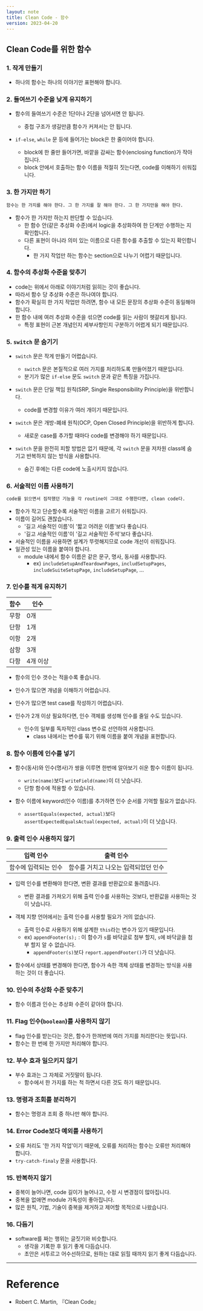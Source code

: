 ```yaml
---
layout: note
title: Clean Code - 함수
version: 2023-04-20
---
```





## Clean Code를 위한 함수


### 1. 작게 만들기

- 하나의 함수는 하나의 이야기만 표현해야 합니다.


### 2. 들여쓰기 수준을 낮게 유지하기

- 함수의 들여쓰기 수준은 1단이나 2단을 넘어서면 안 됩니다.
    - 중첩 구조가 생길만큼 함수가 커져서는 안 됩니다.

- `if-else`, `while` 문 등에 들어가는 block은 한 줄이어야 합니다.
    - block에 한 줄만 들어가면, 바깥을 감싸는 함수(enclosing function)가 작아집니다.
    - block 안에서 호출하는 함수 이름을 적절히 짓는다면, code를 이해하기 쉬워집니다.


### 3. 한 가지만 하기

```txt
함수는 한 가지를 해야 한다. 그 한 가지를 잘 해야 한다. 그 한 가지만을 해야 한다.
```

- 함수가 한 가지만 하는지 판단할 수 있습니다.
    - 한 함수 안(같은 추상화 수준)에서 logic을 추상화하여 한 단계만 수행하는 지 확인합니다.
    - 다른 표현이 아니라 의미 있는 이름으로 다른 함수를 추출할 수 있는지 확인합니다.
        - 한 가지 작업만 하는 함수는 section으로 나누기 어렵기 때문입니다.


### 4. 함수의 추상화 수준을 맞추기

- code는 위에서 아래로 이야기처럼 읽히는 것이 좋습니다.
- 따라서 함수 당 추상화 수준은 하나여야 합니다.
- 함수가 확실히 한 가지 작업만 하려면, 함수 내 모든 문장의 추상화 수준이 동일해야 합니다.
- 한 함수 내에 여러 추상화 수준을 섞으면 code를 읽는 사람이 헷갈리게 됩니다.
    - 특정 표현이 근본 개념인지 세부사항인지 구분하기 어렵게 되기 때문입니다.


### 5. `switch` 문 숨기기

- `switch` 문은 작게 만들기 어렵습니다.
    - `switch` 문은 본질적으로 여러 가지를 처리하도록 만들어졌기 때문입니다.
    - 분기가 많은 `if-else` 문도 `switch` 문과 같은 특징을 가집니다.

- `switch` 문은 단일 책임 원칙(SRP, Single Responsibility Principle)을 위반합니다.
    - code를 변경할 이유가 여러 개이기 때문입니다.
- `switch` 문은 개방-폐쇄 원칙(OCP, Open Closed Principle)을 위반하게 합니다.
    - 새로운 case를 추가할 때마다 code를 변경해야 하기 때문입니다.

- `switch` 문을 완전히 피할 방법은 없기 때문에, 각 `switch` 문을 저차원 class에 숨기고 반복하지 않는 방식을 사용합니다.
    - 숨긴 후에는 다른 code에 노출시키지 않습니다.


### 6. 서술적인 이름 사용하기

```txt
code를 읽으면서 짐작했던 기능을 각 routine이 그대로 수행한다면, clean code다.
```

- 함수가 작고 단순할수록 서술적인 이름을 고르기 쉬워집니다.
- 이름이 길어도 괜찮습니다.
    - '길고 서술적인 이름'이 '짧고 어려운 이름'보다 좋습니다.
    - '길고 서술적인 이름'이 '길고 서술적인 주석'보다 좋습니다.
- 서술적인 이름을 사용하면 설계가 뚜렷해지므로 code 개선이 쉬워집니다.
- 일관성 있는 이름을 붙여야 합니다.
    - module 내에서 함수 이름은 같은 문구, 명사, 동사를 사용합니다.
        - ex) `includeSetupAndTeardownPages`, `includSetupPages`, `includeSuiteSetupPage`, `includeSetupPage`, ...


### 7. 인수를 적게 유지하기

| 함수 | 인수 |
| - | - |
| 무항 | 0개 |
| 단항 | 1개 |
| 이항 | 2개 |
| 삼항 | 3개 |
| 다항 | 4개 이상 |

- 함수의 인수 갯수는 적을수록 좋습니다.
- 인수가 많으면 개념을 이해하기 어렵습니다.
- 인수가 많으면 test case를 작성하기 어렵습니다.

- 인수가 2개 이상 필요하다면, 인수 객체를 생성해 인수를 줄일 수도 있습니다.
    - 인수의 일부를 독자적인 class 변수로 선언하여 사용합니다.
        - class 내에서는 변수를 묶기 위해 이름을 붙여 개념을 표현합니다.


### 8. 함수 이름에 인수를 넣기

- 함수(동사)와 인수(명사)가 쌍을 이루면 한번에 알아보기 쉬운 함수 이름이 됩니다.
    - `write(name)`보다 `writeField(name)`이 더 낫습니다.
    - 단항 함수에 적용할 수 있습니다.

- 함수 이름에 keyword(인수 이름)를 추가하면 인수 순서를 기억할 필요가 없습니다.
    - `assertEquals(expected, actual)`보다 `assertExpectedEqualsActual(expected, actual)`이 더 낫습니다.


### 9. 출력 인수 사용하지 않기

| 입력 인수 | 출력 인수 |
| - | - |
| 함수에 입력되는 인수 | 함수를 거치고 나오는 입력되었던 인수 |

- 입력 인수를 변환해야 한다면, 변환 결과를 반환값으로 돌려줍니다.
    - 변환 결과를 가져오기 위해 출력 인수를 사용하는 것보다, 반환값을 사용하는 것이 낫습니다.

- 객체 지향 언어에서는 출력 인수를 사용할 필요가 거의 없습니다.
    - 출력 인수로 사용하기 위해 설계한 `this`라는 변수가 있기 때문입니다.
    - ex) `appendFooter(s);` : 이 함수가 `s`를 바닥글로 첨부 할지, `s`에 바닥글을 첨부 할지 알 수 없습니다.
        - `appendFooter(s)`보다 `report.appendFooter()`가 더 낫습니다.

- 함수에서 상태를 변경해야 한다면, 함수가 속한 객체 상태를 변경하는 방식을 사용하는 것이 더 좋습니다.


### 10. 인수의 추상화 수준 맞추기

- 함수 이름과 인수는 추상화 수준이 같아야 합니다.


### 11. Flag 인수(`boolean`)를 사용하지 않기

- flag 인수를 받는다는 것은, 함수가 한꺼번에 여러 가지를 처리한다는 뜻입니다.
- 함수는 한 번에 한 가지만 처리해야 합니다.


### 12. 부수 효과 일으키지 않기

- 부수 효과는 그 자체로 거짓말이 됩니다.
    - 함수에서 한 가지를 하는 척 하면서 다른 것도 하기 때문입니다.


### 13. 명령과 조회를 분리하기

- 함수는 명령과 조회 중 하나만 해야 합니다.


### 14. Error Code보다 예외를 사용하기

- 오류 처리도 '한 가지 작업'이기 때문에, 오류를 처리하는 함수는 오류만 처리해야 합니다.
- `try-catch-finaly` 문을 사용합니다.


### 15. 반복하지 않기

- 중복이 늘어나면, code 길이가 늘어나고, 수정 시 변경점이 많아집니다.
- 중복을 없애면 module 가독성이 좋아집니다.
- 많은 원칙, 기법, 기술이 중복을 제거하고 제어할 목적으로 나왔습니다.


### 16. 다듬기

- software를 짜는 행위는 글짓기와 비슷합니다.
    - 생각을 기록한 후 읽기 좋게 다듬습니다.
    - 초안은 서투르고 어수선하므로, 원하는 대로 읽힐 때까지 읽기 좋게 다듬습니다.




---




# Reference

- Robert C. Martin, 『Clean Code』
